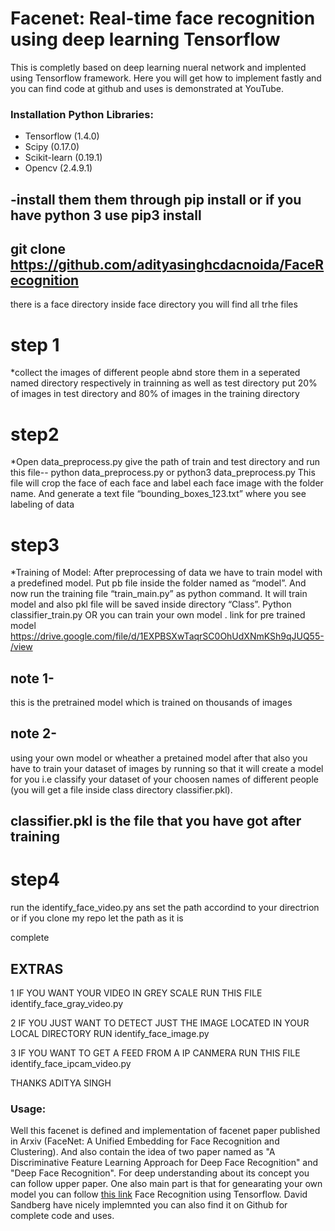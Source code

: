 # Facenet: Real-time face recognition using deep learning Tensorflow 

This is completly based on deep learning nueral network and implented using Tensorflow framework. Here you will get how to implement fastly and you can find code at github and uses is demonstrated at YouTube.

### Installation Python Libraries:

- Tensorflow (1.4.0)
- Scipy (0.17.0)
- Scikit-learn (0.19.1)
- Opencv (2.4.9.1)

## -install them them through pip install or if you have python 3 use pip3 install

## git clone https://github.com/adityasinghcdacnoida/FaceRecognition
there is a face directory 
inside face directory you will find all trhe files


# step 1
*collect the images of different people abnd store them in  a seperated named directory respectively in trainning as well as test directory
put 20% of images in test directory and 80% of images in the training directory

# step2 
*Open data_preprocess.py give the path of train and test directory and run this file-- python data_preprocess.py or python3 data_preprocess.py 
This file will crop the face of each face and label each face image with the folder name. And generate a text file “bounding_boxes_123.txt” where you see labeling of data

# step3

*Training of Model: After preprocessing of data we have to train model with a predefined model. Put pb file inside the folder named as “model”. 
And now run the training file “train_main.py” as python command. It will train model and also pkl file will be saved inside directory “Class”. Python classifier_train.py
 OR you can train your own model .
link for pre trained model https://drive.google.com/file/d/1EXPBSXwTaqrSC0OhUdXNmKSh9qJUQ55-/view

## note 1- 
this is the pretrained model which is trained on thousands of images 
## note 2-
using your own model or wheather a pretained model after that also  you have to train your dataset of images by running so that it will create a model for you i.e classify your dataset of your choosen names of different people (you will get a file inside class directory classifier.pkl).
## classifier.pkl is the file that you have got after training

# step4
run the identify_face_video.py ans set the path accordind to your directrion or if you clone my repo let the path as it is

complete

## EXTRAS
1
IF YOU WANT YOUR VIDEO IN GREY SCALE
 RUN THIS FILE  identify_face_gray_video.py

2
IF YOU JUST WANT TO DETECT JUST THE IMAGE LOCATED IN YOUR LOCAL DIRECTORY RUN identify_face_image.py

3
IF YOU WANT TO GET A FEED FROM A IP CANMERA  RUN THIS FILE identify_face_ipcam_video.py

THANKS 
ADITYA SINGH

### Usage:

Well this facenet is defined and implementation of facenet paper published in Arxiv (FaceNet: A Unified Embedding for Face Recognition and Clustering). And also contain the idea of two paper named as "A Discriminative Feature Learning Approach for Deep Face Recognition" and "Deep Face Recognition". For deep understanding about its concept you can follow upper paper. One also main part is that for genearating your own model you can follow [this link](https://github.com/davidsandberg/facenet) Face Recognition using Tensorflow. David Sandberg have nicely implemnted you can also find it on Github for complete code and uses.




